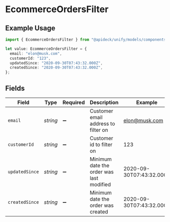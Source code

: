 # EcommerceOrdersFilter

## Example Usage

```typescript
import { EcommerceOrdersFilter } from "@apideck/unify/models/components";

let value: EcommerceOrdersFilter = {
  email: "elon@musk.com",
  customerId: "123",
  updatedSince: "2020-09-30T07:43:32.000Z",
  createdSince: "2020-09-30T07:43:32.000Z",
};
```

## Fields

| Field                                    | Type                                     | Required                                 | Description                              | Example                                  |
| ---------------------------------------- | ---------------------------------------- | ---------------------------------------- | ---------------------------------------- | ---------------------------------------- |
| `email`                                  | *string*                                 | :heavy_minus_sign:                       | Customer email address to filter on      | elon@musk.com                            |
| `customerId`                             | *string*                                 | :heavy_minus_sign:                       | Customer id to filter on                 | 123                                      |
| `updatedSince`                           | *string*                                 | :heavy_minus_sign:                       | Minimum date the order was last modified | 2020-09-30T07:43:32.000Z                 |
| `createdSince`                           | *string*                                 | :heavy_minus_sign:                       | Minimum date the order was created       | 2020-09-30T07:43:32.000Z                 |